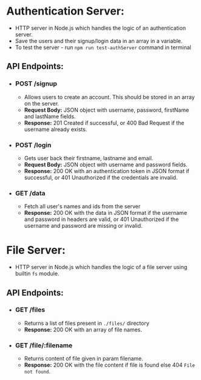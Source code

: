 # Authentication Server:
- HTTP server in Node.js which handles the logic of an authentication server.
- Save the users and their signup/login data in an array in a variable.
- To test the server - run `npm run test-authServer` command in terminal
## API Endpoints:
- ### POST /signup
  - Allows users to create an account. This should be stored in an array on the server.
  - **Request Body:** JSON object with username, password, firstName and lastName fields.
  - **Response:** 201 Created if successful, or 400 Bad Request if the username already exists.
- ### POST /login
  - Gets user back their firstname, lastname and email.
  - **Request Body:** JSON object with username and password fields.
  - **Response:** 200 OK with an authentication token in JSON format if successful, or 401 Unauthorized if the credentials are invalid.
- ### GET /data
  - Fetch all user's names and ids from the server
  - **Response:** 200 OK with the data in JSON format if the username and password in headers are valid, or 401 Unauthorized if the username and password are missing or invalid.


# File Server:
- HTTP server in Node.js which handles the logic of a file server using builtin `fs` module.
## API Endpoints:
- ### GET /files
  - Returns a list of files present in `./files/` directory
  - **Response:** 200 OK with an array of file names.
- ### GET /file/:filename
  - Returns content of file given in param filename.
  - **Response:** 200 OK with the file content if file is found else 404 `File not found`.
